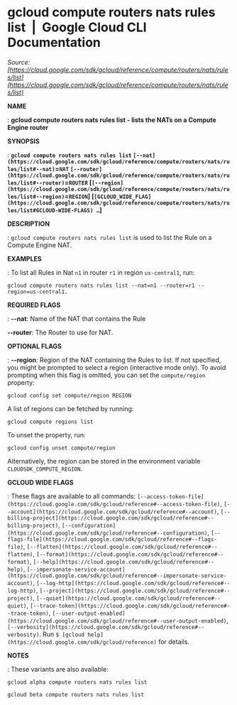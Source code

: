 # gcloud compute routers nats rules list  |  Google Cloud CLI Documentation

*Source: [https://cloud.google.com/sdk/gcloud/reference/compute/routers/nats/rules/list](https://cloud.google.com/sdk/gcloud/reference/compute/routers/nats/rules/list)*

**NAME**

: **gcloud compute routers nats rules list - lists the NATs on a Compute Engine router**

**SYNOPSIS**

: **`gcloud compute routers nats rules list` `[--nat](https://cloud.google.com/sdk/gcloud/reference/compute/routers/nats/rules/list#--nat)`=`NAT` `[--router](https://cloud.google.com/sdk/gcloud/reference/compute/routers/nats/rules/list#--router)`=`ROUTER` [`[--region](https://cloud.google.com/sdk/gcloud/reference/compute/routers/nats/rules/list#--region)`=`REGION`] [`[GCLOUD_WIDE_FLAG](https://cloud.google.com/sdk/gcloud/reference/compute/routers/nats/rules/list#GCLOUD-WIDE-FLAGS) …`]**

**DESCRIPTION**

: `gcloud compute routers nats rules list` is used to list the Rule on
a Compute Engine NAT.

**EXAMPLES**

: To list all Rules in Nat ``n1`` in router
``r1`` in region
``us-central1``, run:

```
gcloud compute routers nats rules list --nat=n1 --router=r1 --region=us-central1.
```

**REQUIRED FLAGS**

: **--nat**:
Name of the NAT that contains the Rule

**--router**:
The Router to use for NAT.

**OPTIONAL FLAGS**

: **--region**:
Region of the NAT containing the Rules to list. If not specified, you might be
prompted to select a region (interactive mode only).
To avoid prompting when this flag is omitted, you can set the
``compute/region`` property:

```
gcloud config set compute/region REGION
```

A list of regions can be fetched by running:

```
gcloud compute regions list
```

To unset the property, run:

```
gcloud config unset compute/region
```

Alternatively, the region can be stored in the environment variable
``CLOUDSDK_COMPUTE_REGION``.

**GCLOUD WIDE FLAGS**

: These flags are available to all commands: `[--access-token-file](https://cloud.google.com/sdk/gcloud/reference#--access-token-file)`,
`[--account](https://cloud.google.com/sdk/gcloud/reference#--account)`, `[--billing-project](https://cloud.google.com/sdk/gcloud/reference#--billing-project)`,
`[--configuration](https://cloud.google.com/sdk/gcloud/reference#--configuration)`,
`[--flags-file](https://cloud.google.com/sdk/gcloud/reference#--flags-file)`,
`[--flatten](https://cloud.google.com/sdk/gcloud/reference#--flatten)`, `[--format](https://cloud.google.com/sdk/gcloud/reference#--format)`, `[--help](https://cloud.google.com/sdk/gcloud/reference#--help)`, `[--impersonate-service-account](https://cloud.google.com/sdk/gcloud/reference#--impersonate-service-account)`,
`[--log-http](https://cloud.google.com/sdk/gcloud/reference#--log-http)`,
`[--project](https://cloud.google.com/sdk/gcloud/reference#--project)`, `[--quiet](https://cloud.google.com/sdk/gcloud/reference#--quiet)`, `[--trace-token](https://cloud.google.com/sdk/gcloud/reference#--trace-token)`, `[--user-output-enabled](https://cloud.google.com/sdk/gcloud/reference#--user-output-enabled)`,
`[--verbosity](https://cloud.google.com/sdk/gcloud/reference#--verbosity)`.
Run `$ [gcloud help](https://cloud.google.com/sdk/gcloud/reference)` for details.

**NOTES**

: These variants are also available:

```
gcloud alpha compute routers nats rules list
```

```
gcloud beta compute routers nats rules list
```